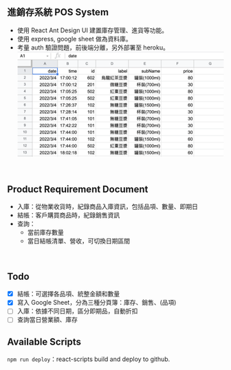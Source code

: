 ## 進銷存系統 POS System

- 使用 React Ant Design UI 建置庫存管理、進貨等功能。
- 使用 express, google sheet 做為資料庫。
- 考量 auth 驗證問題，前後端分離，另外部署至 heroku。
  ![google sheet](./src/static/sheet.png)

<br>

## Product Requirement Document

- 入庫：從物業收貨時，紀錄商品入庫資訊，包括品項、數量、即期日
- 結帳：客戶購買商品時，紀錄銷售資訊
- 查詢：
  - 當前庫存數量
  - 當日結帳清單、營收，可切換日期區間

<br>

## Todo

- [x] 結帳：可選擇各品項、統整金額和數量
- [x] 寫入 Google Sheet，分為三種分頁簿：庫存、銷售、(品項)
- [ ] 入庫：依據不同日期，區分即期品，自動折扣
- [ ] 查詢當日營業額、庫存

## Available Scripts

`npm run deploy`：react-scripts build and deploy to github.
